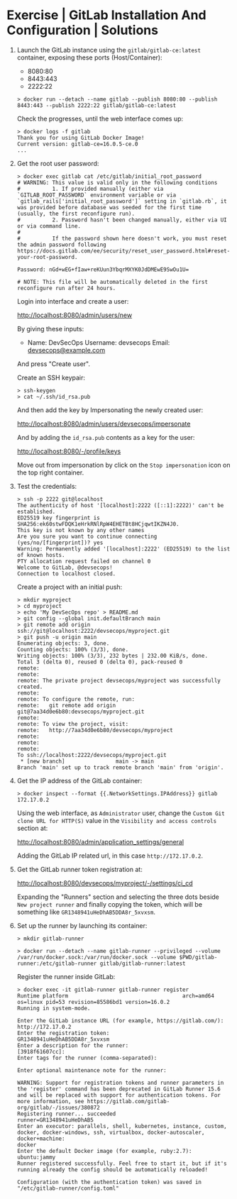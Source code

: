 # Exercise | GitLab Installation And Configuration | Solutions

1. Launch the GitLab instance using the `gitlab/gitlab-ce:latest` container,
   exposing these ports (Host/Container):
   - 8080:80
   - 8443:443
   - 2222:22

   ```console
   > docker run --detach --name gitlab --publish 8080:80 --publish 8443:443 --publish 2222:22 gitlab/gitlab-ce:latest
   ```

   Check the progresses, until the web interface comes up:

   ```console
   > docker logs -f gitlab
   Thank you for using GitLab Docker Image!
   Current version: gitlab-ce=16.0.5-ce.0
   ...
   ```

2. Get the root user password:

   ```console
   > docker exec gitlab cat /etc/gitlab/initial_root_password
   # WARNING: This value is valid only in the following conditions
   #          1. If provided manually (either via `GITLAB_ROOT_PASSWORD` environment variable or via `gitlab_rails['initial_root_password']` setting in `gitlab.rb`, it was provided before database was seeded for the first time (usually, the first reconfigure run).
   #          2. Password hasn't been changed manually, either via UI or via command line.
   #
   #          If the password shown here doesn't work, you must reset the admin password following https://docs.gitlab.com/ee/security/reset_user_password.html#reset-your-root-password.
   
   Password: nGd+wEG+fIaw+reKUun3YbqrMXYK0JdDMEwE9SwOu1U=
   
   # NOTE: This file will be automatically deleted in the first reconfigure run after 24 hours.
   ```

   Login into interface and create a user:

   [http://localhost:8080/admin/users/new](http://localhost:8080/admin/users/new)

   By giving these inputs:

   - Name: DevSecOps
     Username: devsecops
     Email: devsecops@example.com

   And press "Create user".

   Create an SSH keypair:

   ```console
   > ssh-keygen
   > cat ~/.ssh/id_rsa.pub
   ```

   And then add the key by Impersonating the newly created user:

   [http://localhost:8080/admin/users/devsecops/impersonate](http://localhost:8080/admin/users/devsecops/impersonate)

   And by adding the `id_rsa.pub` contents as a key for the user:

   [http://localhost:8080/-/profile/keys](http://localhost:8080/-/profile/keys)

   Move out from impersonation by click on the `Stop impersonation` icon on the
   top right container.

3. Test the credentials:

   ```console
   > ssh -p 2222 git@localhost
   The authenticity of host '[localhost]:2222 ([::1]:2222)' can't be established.
   ED25519 key fingerprint is SHA256:ek60stwFDQK1eHrkRNlRpW4EHETBt8HCjqwtIKZN4J0.
   This key is not known by any other names
   Are you sure you want to continue connecting (yes/no/[fingerprint])? yes
   Warning: Permanently added '[localhost]:2222' (ED25519) to the list of known hosts.
   PTY allocation request failed on channel 0
   Welcome to GitLab, @devsecops!
   Connection to localhost closed.
   ```

   Create a project with an initial push:

   ```console
   > mkdir myproject
   > cd myproject
   > echo 'My DevSecOps repo' > README.md
   > git config --global init.defaultBranch main
   > git remote add origin ssh://git@localhost:2222/devsecops/myproject.git
   > git push -u origin main
   Enumerating objects: 3, done.
   Counting objects: 100% (3/3), done.
   Writing objects: 100% (3/3), 232 bytes | 232.00 KiB/s, done.
   Total 3 (delta 0), reused 0 (delta 0), pack-reused 0
   remote: 
   remote: 
   remote: The private project devsecops/myproject was successfully created.
   remote: 
   remote: To configure the remote, run:
   remote:   git remote add origin git@7aa34d0e6b80:devsecops/myproject.git
   remote: 
   remote: To view the project, visit:
   remote:   http://7aa34d0e6b80/devsecops/myproject
   remote: 
   remote: 
   remote: 
   To ssh://localhost:2222/devsecops/myproject.git
    * [new branch]                main -> main
   Branch 'main' set up to track remote branch 'main' from 'origin'.
   ```

4. Get the IP address of the GitLab container:

   ```console
   > docker inspect --format {{.NetworkSettings.IPAddress}} gitlab
   172.17.0.2
   ```

   Using the web interface, as `Administrator` user, change the `Custom Git clone
   URL for HTTP(S)` value in the `Visibility and access controls` section at:

   [http://localhost:8080/admin/application_settings/general](http://localhost:8080/admin/application_settings/general)

   Adding the GitLab IP related url, in this case `http://172.17.0.2`.


5. Get the GitLab runner token registration at:

   [http://localhost:8080/devsecops/myproject/-/settings/ci_cd](http://localhost:8080/devsecops/myproject/-/settings/ci_cd)

   Expanding the "Runners" section and selecting the three dots beside `New
   project runner` and finally copying the token, which will be something like
   `GR1348941uHeDhAB5DDA8r_5xvxsm`.

6. Set up the runner by launching its container:

   ```console
   > mkdir gitlab-runner

   > docker run --detach --name gitlab-runner --privileged --volume /var/run/docker.sock:/var/run/docker.sock --volume $PWD/gitlab-runner:/etc/gitlab-runner gitlab/gitlab-runner:latest
   ```

   Register the runner inside GitLab:

   ```console
   > docker exec -it gitlab-runner gitlab-runner register
   Runtime platform                                    arch=amd64 os=linux pid=53 revision=85586bd1 version=16.0.2
   Running in system-mode.                            
                                                      
   Enter the GitLab instance URL (for example, https://gitlab.com/):
   http://172.17.0.2
   Enter the registration token:
   GR1348941uHeDhAB5DDA8r_5xvxsm
   Enter a description for the runner:
   [3918f61607cc]: 
   Enter tags for the runner (comma-separated):
   
   Enter optional maintenance note for the runner:
   
   WARNING: Support for registration tokens and runner parameters in the 'register' command has been deprecated in GitLab Runner 15.6 and will be replaced with support for authentication tokens. For more information, see https://gitlab.com/gitlab-org/gitlab/-/issues/380872 
   Registering runner... succeeded                     runner=GR1348941uHeDhAB5
   Enter an executor: parallels, shell, kubernetes, instance, custom, docker, docker-windows, ssh, virtualbox, docker-autoscaler, docker+machine:
   docker
   Enter the default Docker image (for example, ruby:2.7):
   ubuntu:jammy            
   Runner registered successfully. Feel free to start it, but if it's running already the config should be automatically reloaded!
    
   Configuration (with the authentication token) was saved in "/etc/gitlab-runner/config.toml" 
   ```

